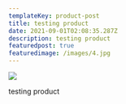 ```yaml
---
templateKey: product-post
title: testing product
date: 2021-09-01T02:08:35.287Z
description: testing product
featuredpost: true
featuredimage: /images/4.jpg
---
```

![](/images/4.jpg)

testing product
